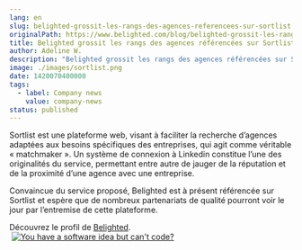 ```yaml
---
lang: en
slug: belighted-grossit-les-rangs-des-agences-referencees-sur-sortlist
originalPath: https://www.belighted.com/blog/belighted-grossit-les-rangs-des-agences-referencees-sur-sortlist
title: Belighted grossit les rangs des agences référencées sur Sortlist
author: Adeline W.
description: "Belighted grossit les rangs des agences référencées sur Sortlist "
image: ./images/sortlist.png
date: 1420070400000
tags:
  - label: Company news
    value: company-news
status: published
---
```

Sortlist est une plateforme web, visant à faciliter la recherche d’agences adaptées aux besoins spécifiques des entreprises, qui agit comme véritable « matchmaker ». Un système de connexion à Linkedin constitue l’une des originalités du service, permettant entre autre de jauger de la réputation et de la proximité d’une agence avec une entreprise.

Convaincue du service proposé, Belighted est à présent référencée sur Sortlist et espère que de nombreux partenariats de qualité pourront voir le jour par l’entremise de cette plateforme.

Découvrez le profil de [Belighted](https://www.sortlist.com/fr/agency/belighted).  
 [![You have a software idea but can't code?](https://no-cache.hubspot.com/cta/default/1684659/2a757af5-8c70-4e5b-bd84-3e0c399fa61d.png)](https://cta-redirect.hubspot.com/cta/redirect/1684659/2a757af5-8c70-4e5b-bd84-3e0c399fa61d)